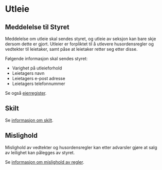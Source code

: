 # Utleie

## Meddelelse til Styret

Meddelelse om utleie skal sendes styret, og utleie av seksjon kan bare skje dersom dette er gjort. Utleier er forpliktet til å utlevere husordensregler og vedtekter til leietaker, samt påse at leietaker retter seg etter disse.

Følgende informasjon skal sendes styret:

- Varighet på utleieforhold
- Leietagers navn
- Leietagers e-post adresse
- Leietagers telefonnummer

Se også [eierregister](/nyttig/eierregister/).

## Skilt

Se [informasjon om skilt](/nyttig/skilt/).

## Mislighold

Mislighold av vedtekter og husordensregler kan etter advarsler gjøre at salg av leilighet kan pålegges av styret.

Se [informasjon om mislighold av regler](/nyttig/regelbrudd/).
